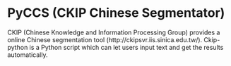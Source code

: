 <h1>PyCCS (CKIP Chinese Segmentator)</h1>
CKIP (Chinese Knowledge and Information Processing Group) provides a online Chinese segmentation tool (http://ckipsvr.iis.sinica.edu.tw/). Ckip-python is a Python script which can let users input text and get the results automatically.
